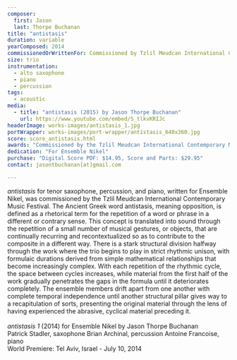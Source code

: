 ```yaml
---
composer:
  first: Jason
  last: Thorpe Buchanan
title: "antistasis"
duration: variable
yearComposed: 2014
commissionedOrWrittenFor: Commissioned by Tzlil Meudcan International Contemporary Music Festival for Ensemble Nikel
size: trio
instrumentation:
  - alto saxophone
  - piano
  - percussion
tags:
  - acoustic
media:
  - title: "antistasis (2015) by Jason Thorpe Buchanan"
    url: https://www.youtube.com/embed/S_tlkvKRIJc
headerImage: works-images/antistasis_1.jpg
portWrapper: works-images/port-wrapper/antistasis_640x360.jpg
score: score_antistasis.html
awards: "Commissioned by the Tzlil Meudcan International Contemporary Music Festival (Israel)"
dedication: "For Ensemble Nikel"
purchase: "Digital Score PDF: $14.95, Score and Parts: $29.95"
contact: jasontbuchanan[at]gmail.com

---
```


*antistasis* for tenor saxophone, percussion, and piano, written for Ensemble Nikel, was commissioned by the Tzlil Meudcan International Contemporary Music Festival. The Ancient Greek word antistasis, meaning opposition, is defined as a rhetorical term for the repetition of a word or phrase in a different or contrary sense. This concept is translated into sound through the repetition of a small number of musical gestures, or objects, that are continually recurring and recontextualized so as to contribute to the composite in a different way. There is a stark structural division halfway through the work where the trio begins to play in strict rhythmic unison, with formulaic durations derived from simple mathematical relationships that become increasingly complex. With each repetition of the rhythmic cycle, the space between cycles increases, while material from the first half of the work gradually penetrates the gaps in the formula until it deteriorates completely. The ensemble members drift apart from one another with complete temporal independence until another structural pillar gives way to a recapitulation of sorts, presenting the original material through the lens of having experienced the abrasive, cyclical material preceding it.
<br><br>
*antistasis 1* (2014) for Ensemble Nikel
by Jason Thorpe Buchanan
<br>
Patrick Stadler, saxophone
Brian Archinal, percussion
Antoine Francoise, piano
<br>
World Premiere: Tel Aviv, Israel - July 10, 2014

<!-- <a data-fancybox data-type="iframe"  href="http://www.jasonthorpebuchanan.com/video---antistasis.html"><img src="http://www.jasonthorpebuchanan.com/images/music/antistasis_655x316.jpg" width="475" height="229"></a>


<!-- <iframe width="98%" height="20" scrolling="no" frameborder="no" src="https://w.soundcloud.com/player/?url=https%3A//api.soundcloud.com/tracks/162125747&amp;color=ff5500&amp;inverse=true&amp;auto_play=false&amp;show_user=false"></iframe>
 -->
